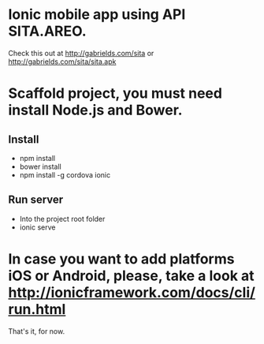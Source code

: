 # Ionic mobile app using API SITA.AREO.

 Check this out at http://gabrields.com/sita or http://gabrields.com/sita/sita.apk

# Scaffold project, you must need install Node.js and Bower.

## Install
* npm install
* bower install
* npm install -g cordova ionic

## Run server
* Into the project root folder
* ionic serve

# In case you want to add platforms iOS or Android, please, take a look at http://ionicframework.com/docs/cli/run.html


That's it, for now.